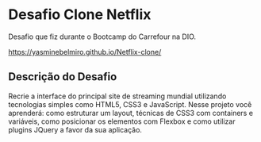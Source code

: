 # Desafio Clone Netflix 

Desafio que fiz durante o Bootcamp do Carrefour na DIO.

https://yasminebelmiro.github.io/Netflix-clone/

## Descrição do Desafio

Recrie a interface do principal site de streaming mundial utilizando tecnologias simples como HTML5, CSS3 e JavaScript. Nesse projeto você aprenderá: como estruturar um layout, técnicas de CSS3 com containers e variáveis, como posicionar os elementos com Flexbox e como utilizar plugins JQuery a favor da sua aplicação.
